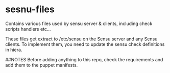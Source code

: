 # sesnu-files
Contains various files used by sensu server & clients, including
check scripts
handlers
etc...

These files get extract to /etc/sensu on the Sensu server and any Sensu clients. To implement them, you need to update the sensu check definitions in hiera.

##NOTES
Before adding anything to this repo, check the requirements and add them to the puppet manifests.

